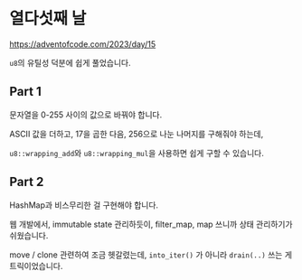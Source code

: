 # 열다섯째 날

https://adventofcode.com/2023/day/15

`u8`의 유틸성 덕분에 쉽게 풀었습니다.

## Part 1

문자열을 0-255 사이의 값으로 바꿔야 합니다.

ASCII 값을 더하고, 17을 곱한 다음, 256으로 나눈 나머지를 구해줘야 하는데,

`u8::wrapping_add`와 `u8::wrapping_mul`을 사용하면 쉽게 구할 수 있습니다.

## Part 2

HashMap과 비스무리한 걸 구현해야 합니다.

웹 개발에서, immutable state 관리하듯이, filter_map, map 쓰니까 상태 관리하기가 쉬웠습니다.

move / clone 관련하여 조금 헷갈렸는데, `into_iter()` 가 아니라 `drain(..)` 쓰는 게 트릭이었습니다.
